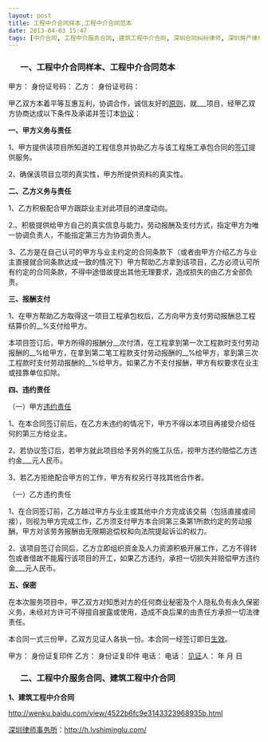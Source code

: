 ```yaml
---
layout: post
title: 工程中介合同样本,工程中介合同范本
date: 2013-04-03 15:47
tags: [中介合同, 工程中介服务合同, 建筑工程中介合同, 深圳合同纠纷律师, 深圳房产律师咨询, 深圳法律咨询电话]
---
```

<ol>
<h3>一、工程中介合同样本、工程中介合同范本</h3>
</ol>
甲方：         身份证号码：
乙方：         身份证号码：

甲乙双方本着平等互惠互利，协调合作，诚信友好的<a href="http://h.lvshiminglu.com/law/982.html">原则</a>，就___项目，经甲乙双方协商达成以下条件及承诺并签订本<a href="http://h.lvshiminglu.com/law/972.html">协议</a>：

<strong>一、甲方义务与责任</strong>

1、甲方提供该项目所知道的工程信息并协助乙方与该工程施工承包合同的<a href="http://h.lvshiminglu.com/law/956.html">签订</a>提供服务。

2、确保该项目立项的真实性，甲方所提供资料的真实性。

<strong>二、乙方义务与责任</strong>

1、乙方积极配合甲方跟踪业主对此项目的进度动向。

2.、积极提供给甲方自己的真实信息与能力，劳动报酬及支付方式，指定甲方为唯一协调负责人，不能指定第三方为协调负责人。

3、乙方是在自己认可的甲方与业主约定的合同条款下（或者由甲方介绍乙方与业主直接就合同条款达成一致的情况下）甲方帮助乙方拿到该项目，乙方必须认可所有约定的合同条款，不得中途借故提出其他无理要求，造成损失的由乙方全部负责。

<strong>三、报酬支付</strong>

1、在甲方帮助乙方取得这一项目工程承包权后，乙方向甲方支付劳动报酬总工程结算价的__%支付给甲方。

本项目签订后，甲方所得的报酬分__次付清，在工程拿到第一次工程款时支付劳动报酬的__%给甲方，在拿到第二笔工程款支付劳动报酬的__%给甲方，拿到第三次工程款时支付劳动报酬的__%给甲方。如果乙方不支付报酬，甲方有权要求在业主或挂靠单位扣除。

<strong>四、违约责任</strong>

（一）甲方<a href="http://h.lvshiminglu.com/law/726.html">违约责任</a>

1、在本合同签订前后，在乙方未违约的情况下，甲方不得以本项目再接受介绍任何的第三方给业主。

2、若协议签订后，若甲方就此项目给予另外的施工队伍，视甲方违约赔偿乙方违约金___元人民币。

3、若乙方拒绝配合甲方的工作，甲方有权另行寻找其他合作者。

（一）乙方违约责任

1、在合同签订前，乙方越过甲方与业主或其他中介方完成该交易（包括直接或间接），则视为甲方完成工作，乙方须支付甲方本合同第三条第1所款约定的劳动报酬，甲方对该劳务报酬由无限期追偿权和向法院提起诉讼的权力。

2、该项目签订合同后，乙方立即组织资金及人力资源积极开展工作，乙方不得转包或者借故不能履行该项目的开工，如果乙方违约，承担一切损失并赔偿甲方违约金___元人民币。

<strong>五、保密</strong>

在本次服务项目中，甲乙双方对知悉对方的任何商业秘密及个人隐私负有永久保密义务，未经对方许可不得擅自披露或使用，造成不良后果的由责任方承担一切法律责任。

本合同一式三份甲，乙双方见证人各执一份。本合同一经签订即日<a href="http://h.lvshiminglu.com/law/698.html">生效</a>。

甲方：          身份证复印件
乙方：          身份证复印件
电话：	电话：
<a href="http://h.lvshiminglu.com/law/331.html">见证</a>人：
年  月  日
<ol>
<h3>二、工程中介服务合同、建筑工程中介合同</h3>
</ol>
<strong>1、建筑工程中介合同</strong>

http://wenku.baidu.com/view/4522b6fc9e3143323968935b.html

<a href="http://h.lvshiminglu.com/">深圳律师事务所</a>：<a href="http://h.lvshiminglu.com/">http://h.lvshiminglu.com/</a>

